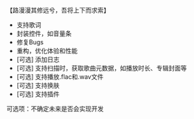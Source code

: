 【路漫漫其修远兮，吾将上下而求索】

* 支持歌词
* 封装控件，如音量条
* 修复Bugs
* 重构，优化体验和性能
* [可选] 添加日志
* [可选] 支持扫描时，获取歌曲元数据，如播放时长、专辑封面等
* [可选] 支持播放.flac和.wav文件
* [可选] 支持换肤
* [可选] 支持插件  

可选项：不确定未来是否会实现开发
